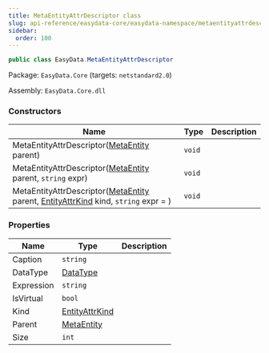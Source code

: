 ```yaml
---
title: MetaEntityAttrDescriptor class
slug: api-reference/easydata-core/easydata-namespace/metaentityattrdescriptor-class
sidebar:
  order: 100
---
```


```csharp
public class EasyData.MetaEntityAttrDescriptor

```
Package: `EasyData.Core` (targets: `netstandard2.0`)

Assembly: `EasyData.Core.dll`

### Constructors

| Name | Type | Description | 
| --- | --- | --- | 
| MetaEntityAttrDescriptor([MetaEntity](/easyquery/docs/api-reference/easydata-core/easydata-namespace/metaentity-class) parent) | `void` |  | 
| MetaEntityAttrDescriptor([MetaEntity](/easyquery/docs/api-reference/easydata-core/easydata-namespace/metaentity-class) parent, `string` expr) | `void` |  | 
| MetaEntityAttrDescriptor([MetaEntity](/easyquery/docs/api-reference/easydata-core/easydata-namespace/metaentity-class) parent, [EntityAttrKind](/easyquery/docs/api-reference/easydata-core/easydata-namespace/entityattrkind-enum) kind, `string` expr = ) | `void` |  | 


### Properties

| Name | Type | Description | 
| --- | --- | --- | 
| Caption | `string` |  | 
| DataType | [DataType](/easyquery/docs/api-reference/easydata-core/easydata-namespace/datatype-enum) |  | 
| Expression | `string` |  | 
| IsVirtual | `bool` |  | 
| Kind | [EntityAttrKind](/easyquery/docs/api-reference/easydata-core/easydata-namespace/entityattrkind-enum) |  | 
| Parent | [MetaEntity](/easyquery/docs/api-reference/easydata-core/easydata-namespace/metaentity-class) |  | 
| Size | `int` |  |
